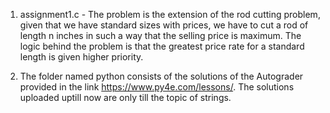 1) assignment1.c - The problem is the extension of the rod cutting problem, given that we have standard sizes with prices, we have to cut a rod of length n inches in such a way that the selling price is maximum. The logic behind the problem is that the greatest price rate for a standard length is given higher priority.


2) The folder named python consists of the solutions of the Autograder provided in the link https://www.py4e.com/lessons/. The solutions uploaded uptill now are only till the topic of strings. 
